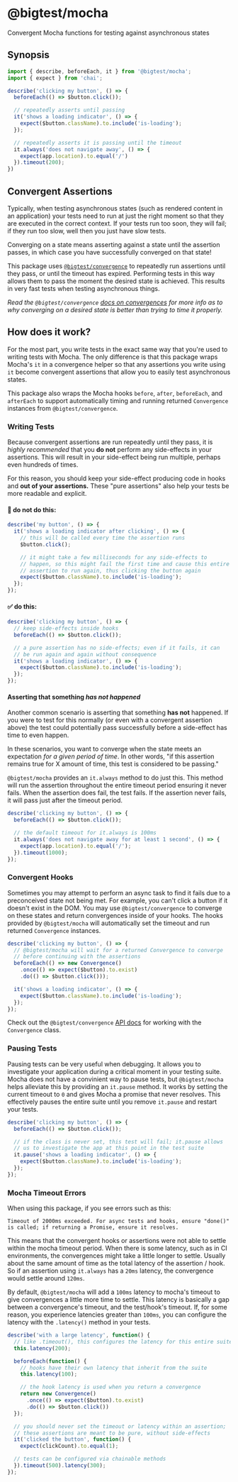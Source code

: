 # @bigtest/mocha

Convergent Mocha functions for testing against asynchronous states

## Synopsis

``` javascript
import { describe, beforeEach, it } from '@bigtest/mocha';
import { expect } from 'chai';

describe('clicking my button', () => {
  beforeEach(() => $button.click());

  // repeatedly asserts until passing
  it('shows a loading indicator', () => {
    expect($button.className).to.include('is-loading');
  });

  // repeatedly asserts it is passing until the timeout
  it.always('does not navigate away', () => {
    expect(app.location).to.equal('/')
  }).timeout(200);
})
```

## Convergent Assertions

Typically, when testing asynchronous states (such as rendered content
in an application) your tests need to run at just the right moment so
that they are executed in the correct context. If your tests run too
soon, they will fail; if they run too slow, well then you just have
slow tests.

Converging on a state means asserting against a state until the
assertion passes, in which case you have successfully converged on
that state!

This package uses
[`@bigtest/convergence`](https://github.com/thefrontside/bigtest/tree/master/packages/convergence)
to repeatedly run assertions until they pass, or until the timeout has
expired. Performing tests in this way allows them to pass the moment
the desired state is achieved. This results in very fast tests when
testing asynchronous things.

_Read the `@bigtest/convergence` [docs on
convergences](https://github.com/thefrontside/bigtest/tree/master/packages/convergence#why-convergence)
for more info as to why converging on a desired state is better than
trying to time it properly._

## How does it work?

For the most part, you write tests in the exact same way that you're
used to writing tests with Mocha. The only difference is that this
package wraps Mocha's `it` in a convergence helper so that any
assertions you write using `it` become convergent assertions that
allow you to easily test asynchronous states.

This package also wraps the Mocha hooks `before`, `after`,
`beforeEach`, and `afterEach` to support automatically timing and
running returned `Convergence` instances from `@bigtest/convergence`.

### Writing Tests

Because convergent assertions are run repeatedly until they pass, it
is _highly recommended_ that you **do not** perform any side-effects
in your assertions. This will result in your side-effect being run
multiple, perhaps even hundreds of times.

For this reason, you should keep your side-effect producing code in
hooks and **out of your assertions.** These "pure assertions" also
help your tests be more readable and explicit.

#### :no_entry_sign: do not do this:

``` javascript
describe('my button', () => {
  it('shows a loading indicator after clicking', () => {
    // this will be called every time the assertion runs
    $button.click();

    // it might take a few milliseconds for any side-effects to
    // happen, so this might fail the first time and cause this entire
    // assertion to run again, thus clicking the button again
    expect($button.className).to.include('is-loading');
  });
});
```

#### :white_check_mark: do this:

``` javascript
describe('clicking my button', () => {
  // keep side-effects inside hooks
  beforeEach(() => $button.click());

  // a pure assertion has no side-effects; even if it fails, it can
  // be run again and again without consequence
  it('shows a loading indicator', () => {
    expect($button.className).to.include('is-loading');
  });
});
```

#### Asserting that something _has not happened_

Another common scenario is asserting that something **has not**
happened. If you were to test for this normally (or even with a
convergent assertion above) the test could potentially pass
successfully before a side-effect has time to even happen.

In these scenarios, you want to converge when the state meets an
expectation _for a given period of time_. In other words, "if this
assertion remains true for X amount of time, this test is considered
to be passing."

`@bigtest/mocha` provides an `it.always` method to do just this. This
method will run the assertion throughout the entire timeout period
ensuring it never fails. When the assertion does fail, the test
fails. If the assertion never fails, it will pass just after the
timeout period.

``` javascript
describe('clicking my button', () => {
  beforeEach(() => $button.click());

  // the default timeout for it.always is 100ms
  it.always('does not navigate away for at least 1 second', () => {
    expect(app.location).to.equal('/');
  }).timeout(1000);
});
```

### Convergent Hooks

Sometimes you may attempt to perform an async task to find it fails
due to a preconceived state not being met. For example, you can't
click a button if it doesn't exist in the DOM. You may use
`@bigtest/convergence` to converge on these states and return
convergences inside of your hooks. The hooks provided by
`@bigtest/mocha` will automatically set the timeout and run returned
`Convergence` instances.

``` javascript
describe('clicking my button', () => {
  // @bigtest/mocha will wait for a returned Convergence to converge
  // before continuing with the assertions
  beforeEach(() => new Convergence()
    .once(() => expect($button).to.exist)
    .do(() => $button.click()));

  it('shows a loading indicator', () => {
    expect($button.className).to.include('is-loading');
  });
});
```

Check out the `@bigtest/convergence` [API
docs](https://github.com/thefrontside/bigtest/tree/master/packages/convergence#using-convergence)
for working with the `Convergence` class.

### Pausing Tests

Pausing tests can be very useful when debugging. It allows you to
investigate your application during a critical moment in your testing
suite. Mocha does not have a convinient way to pause tests, but
`@bigtest/mocha` helps alleviate this by providing an `it.pause`
method. It works by setting the current timeout to `0` and gives Mocha
a promise that never resolves. This effectively pauses the entire
suite until you remove `it.pause` and restart your tests.

``` javascript
describe('clicking my button', () => {
  beforeEach(() => $button.click());

  // if the class is never set, this test will fail; it.pause allows
  // us to investigate the app at this point in the test suite
  it.pause('shows a loading indicator', () => {
    expect($button.className).to.include('is-loading');
  });
});
```

### Mocha Timeout Errors

When using this package, if you see errors such as this:

```
Timeout of 2000ms exceeded. For async tests and hooks, ensure "done()" is called; if returning a Promise, ensure it resolves.
```

This means that the convergent hooks or assertions were not able to
settle within the mocha timeout period. When there is some latency,
such as in CI environments, the convergences might take a little
longer to settle. Usually about the same amount of time as the total
latency of the assertion / hook. So if an assertion using `it.always`
has a `20ms` latency, the convergence would settle around `120ms`.

By default, `@bigtest/mocha` will add a `100ms` latency to mocha's
timeout to give convergences a little more time to settle. This
latency is basically a gap between a convergence's timeout, and the
test/hook's timeout. If, for some reason, you experience latencies
greater than `100ms`, you can configure the latency with the
`.latency()` method in your tests.

``` javascript
describe('with a large latency', function() {
  // like .timeout(), this configures the latency for this entire suite
  this.latency(200);

  beforeEach(function() {
    // hooks have their own latency that inherit from the suite
    this.latency(100);

    // the hook latency is used when you return a convergence
    return new Convergence()
      .once(() => expect($button).to.exist)
      .do(() => $button.click())
  });

  // you should never set the timeout or latency within an assertion;
  // these assertions are meant to be pure, without side-effects
  it('clicked the button', function() {
    expect(clickCount).to.equal(1);

  // tests can be configured via chainable methods
  }).timeout(500).latency(300);
});
```
